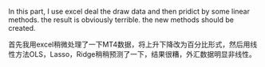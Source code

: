 
In this part, I use excel deal the draw data and then pridict by some linear methods. the result is obviously terrible. the new methods should be created.

首先我用excel稍微处理了一下MT4数据，将上升下降改为百分比形式，然后用线性方法OLS，Lasso，Ridge稍稍预测了一下，结果很糟，外汇数据明显非线性。

